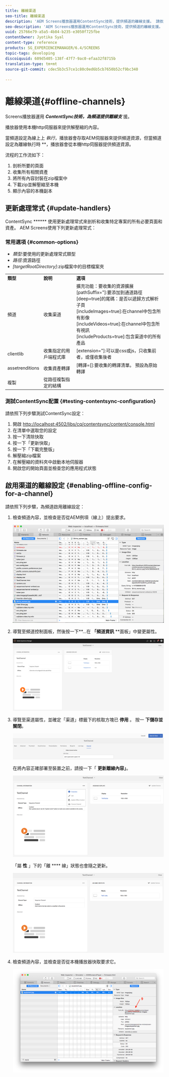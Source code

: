 ```yaml
---
title: 離線渠道
seo-title: 離線渠道
description: 'AEM Screens播放器運用ContentSync技術，提供頻道的離線支援。 請依照本頁進一步瞭解更新處理常式，以及啟用頻道的離線設定。  '
seo-description: 'AEM Screens播放器運用ContentSync技術，提供頻道的離線支援。 請依照本頁進一步瞭解更新處理常式，以及啟用頻道的離線設定。  '
uuid: 25766e79-a5a5-4b84-b235-e3050f725fbe
contentOwner: Jyotika Syal
content-type: reference
products: SG_EXPERIENCEMANAGER/6.4/SCREENS
topic-tags: developing
discoiquuid: 609d5405-138f-47f7-9ac0-efaa32f8715b
translation-type: tm+mt
source-git-commit: cdec5b3c57ce1c80c0ed6b5cb7650b52cf9bc340

---
```



# 離線渠道{#offline-channels}

Screens播放器運用 ***ContentSync技術，為頻道提供離線支*** 援。

播放器使用本機http伺服器來提供解壓縮的內容。

當頻道設定為線上上 *執行*，播放器會存取AEM伺服器來提供頻道資源，但當頻道設定為離線執行時 **，播放器會從本機http伺服器提供頻道資源。

流程的工作流如下：

1. 剖析所要的頁面
1. 收集所有相關資產
1. 將所有內容封裝在zip檔案中
1. 下載zip並解壓縮至本機
1. 顯示內容的本機副本

## 更新處理常式 {#update-handlers}

ContentSync ****** 使用更新處理常式來剖析和收集特定專案的所有必要頁面和資產。 AEM Screens使用下列更新處理常式：

### 常用選項 {#common-options}

* *類型*:要使用的更新處理常式類型
* *路徑*:資源路徑
* *[targetRootDirectory]*:zip檔案中的目標檔案夾

<table> 
 <tbody>
  <tr>
   <td><strong>類型</strong></td> 
   <td><strong>說明</strong></td> 
   <td><strong>選項</strong></td> 
  </tr>
  <tr>
   <td>頻道</td> 
   <td>收集渠道</td> 
   <td>擴充功能：要收集的資源擴展<br /> [pathSuffix="]:要添加到通道路徑<br /> [deep=true]的尾碼：是否以遞歸方式解析子頁<br /> [includeImages=true]:在channel中包含所有影像<br /> [includeVideos=true]:在channel中包含所有視訊<br /> [includeProducts=true]:包含渠道中的所有產品</td> 
  </tr>
  <tr>
   <td>clientlib</td> 
   <td>收集指定的用戶端程式庫</td> 
   <td>[extension="]:可以是css或js，只收集前者，或僅收集後者</td> 
  </tr>
  <tr>
   <td>assetrenditions</td> 
   <td>收集資產轉譯</td> 
   <td>[轉譯=[]:要收集的轉譯清單。 預設為原始轉譯</td> 
  </tr>
  <tr>
   <td>複製</td> 
   <td>從路徑複製指定的結構</td> 
   <td> </td> 
  </tr>
 </tbody>
</table>

### 測試ContentSync配置 {#testing-contentsync-configuration}

請依照下列步驟測試ContentSync設定：

1. 開啟 [http://localhost:4502/libs/cq/contentsync/content/console.html](http://localhost:4502/libs/cq/contentsync/content/console.html)
1. 在清單中選取您的設定
1. 按一下清除快取
1. 按一下「更新快取」
1. 按一下「下載完整版」
1. 解壓縮zip檔案
1. 在解壓縮的資料夾中啟動本地伺服器
1. 開啟您的開始頁面並檢查您的應用程式狀態

## 啟用渠道的離線設定 {#enabling-offline-config-for-a-channel}

請依照下列步驟，為頻道啟用離線設定：

1. 檢查頻道內容，並檢查是否從AEM例項（線上）提出要求。

   ![chlimage_1-15](assets/chlimage_1-15.png)

1. 導覽至頻道控制面板，然後按一下**...在 **「頻道資訊** **面板」中變更屬性。

   ![chlimage_1-16](assets/chlimage_1-16.png)

1. 導覽至渠道屬性，並確定「渠道」標籤下的核取方塊已 **停用** 。 按一 **下儲存並關閉**。

   ![screen_shot_2017-12-19at122422pm](assets/screen_shot_2017-12-19at122422pm.png)

   在將內容正確部署至裝置之前，請按一下「 **更新離線內容」**。

   ![screen_shot_2017-12-19at122637pm](assets/screen_shot_2017-12-19at122637pm.png)

   「屬 **性** 」下的「離 **** 線」狀態也會隨之更新。

   ![screen_shot_2017-12-19at124735pm](assets/screen_shot_2017-12-19at124735pm.png)

1. 檢查頻道內容，並檢查是否從本機播放器快取要求它。

   ![chlimage_1-17](assets/chlimage_1-17.png)

